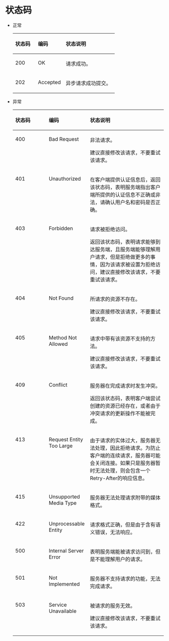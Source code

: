 # 状态码<a name="dds_status_code"></a>

-   正常

    <a name="t358d4a5dcdc444a0ae5d5746addad086"></a>
    <table><thead align="left"><tr id="r4e3140482c774794a0a30b7cc42e75a3"><th class="cellrowborder" valign="top" width="22.220000000000002%" id="mcps1.1.4.1.1"><p id="a74045d193fc749d48bc38ef5ec796ec3"><a name="a74045d193fc749d48bc38ef5ec796ec3"></a><a name="a74045d193fc749d48bc38ef5ec796ec3"></a>状态码</p>
    </th>
    <th class="cellrowborder" valign="top" width="27.32%" id="mcps1.1.4.1.2"><p id="p1764103591518"><a name="p1764103591518"></a><a name="p1764103591518"></a>编码</p>
    </th>
    <th class="cellrowborder" valign="top" width="50.46000000000001%" id="mcps1.1.4.1.3"><p id="afc4cb3188b714151b35f41cb46bbd413"><a name="afc4cb3188b714151b35f41cb46bbd413"></a><a name="afc4cb3188b714151b35f41cb46bbd413"></a>状态说明</p>
    </th>
    </tr>
    </thead>
    <tbody><tr id="r83e2bfee354b4f07ac716ec7a50ce6ac"><td class="cellrowborder" valign="top" width="22.220000000000002%" headers="mcps1.1.4.1.1 "><p id="a1f594cf608854e7eb4043ba65b58faa8"><a name="a1f594cf608854e7eb4043ba65b58faa8"></a><a name="a1f594cf608854e7eb4043ba65b58faa8"></a>200</p>
    </td>
    <td class="cellrowborder" valign="top" width="27.32%" headers="mcps1.1.4.1.2 "><p id="p176443517153"><a name="p176443517153"></a><a name="p176443517153"></a>OK</p>
    </td>
    <td class="cellrowborder" valign="top" width="50.46000000000001%" headers="mcps1.1.4.1.3 "><p id="a008f88735a2843bfb7587eb313089c41"><a name="a008f88735a2843bfb7587eb313089c41"></a><a name="a008f88735a2843bfb7587eb313089c41"></a>请求成功。</p>
    </td>
    </tr>
    <tr id="r652bfee643504a68a0fc4a42c525a43d"><td class="cellrowborder" valign="top" width="22.220000000000002%" headers="mcps1.1.4.1.1 "><p id="zh-cn_topic_0032348717_p99677423540"><a name="zh-cn_topic_0032348717_p99677423540"></a><a name="zh-cn_topic_0032348717_p99677423540"></a>202</p>
    </td>
    <td class="cellrowborder" valign="top" width="27.32%" headers="mcps1.1.4.1.2 "><p id="p186493517155"><a name="p186493517155"></a><a name="p186493517155"></a>Accepted</p>
    </td>
    <td class="cellrowborder" valign="top" width="50.46000000000001%" headers="mcps1.1.4.1.3 "><p id="ac94b5793706944caa61c99a1afca14f8"><a name="ac94b5793706944caa61c99a1afca14f8"></a><a name="ac94b5793706944caa61c99a1afca14f8"></a>异步请求成功提交。</p>
    </td>
    </tr>
    </tbody>
    </table>


-   异常

    <a name="te8d4132a26d445d1a0dc4fc4d8f34323"></a>
    <table><thead align="left"><tr id="r722db22d59954973bb58c915861501c7"><th class="cellrowborder" valign="top" width="22.220000000000002%" id="mcps1.1.4.1.1"><p id="p11578174761520"><a name="p11578174761520"></a><a name="p11578174761520"></a>状态码</p>
    </th>
    <th class="cellrowborder" valign="top" width="27.26%" id="mcps1.1.4.1.2"><p id="p7456203014165"><a name="p7456203014165"></a><a name="p7456203014165"></a>编码</p>
    </th>
    <th class="cellrowborder" valign="top" width="50.519999999999996%" id="mcps1.1.4.1.3"><p id="a47fea807dcc443beacccc63977c085b1"><a name="a47fea807dcc443beacccc63977c085b1"></a><a name="a47fea807dcc443beacccc63977c085b1"></a>状态说明</p>
    </th>
    </tr>
    </thead>
    <tbody><tr id="r631b6ae316a64f9b93d66309ca538c87"><td class="cellrowborder" valign="top" width="22.220000000000002%" headers="mcps1.1.4.1.1 "><p id="p857818474153"><a name="p857818474153"></a><a name="p857818474153"></a>400</p>
    </td>
    <td class="cellrowborder" valign="top" width="27.26%" headers="mcps1.1.4.1.2 "><p id="a280c5741cceb481fa6f3bd4b8e34e47d"><a name="a280c5741cceb481fa6f3bd4b8e34e47d"></a><a name="a280c5741cceb481fa6f3bd4b8e34e47d"></a>Bad Request</p>
    </td>
    <td class="cellrowborder" valign="top" width="50.519999999999996%" headers="mcps1.1.4.1.3 "><p id="p5885148144619"><a name="p5885148144619"></a><a name="p5885148144619"></a>非法请求。</p>
    <p id="p201621734453"><a name="p201621734453"></a><a name="p201621734453"></a>建议直接修改该请求，不要重试该请求。</p>
    </td>
    </tr>
    <tr id="r85f42209f3504073a09df632b14f61b1"><td class="cellrowborder" valign="top" width="22.220000000000002%" headers="mcps1.1.4.1.1 "><p id="p6578114781515"><a name="p6578114781515"></a><a name="p6578114781515"></a>401</p>
    </td>
    <td class="cellrowborder" valign="top" width="27.26%" headers="mcps1.1.4.1.2 "><p id="af9ca2e93df5e48168b6613a39ac968ac"><a name="af9ca2e93df5e48168b6613a39ac968ac"></a><a name="af9ca2e93df5e48168b6613a39ac968ac"></a>Unauthorized</p>
    </td>
    <td class="cellrowborder" valign="top" width="50.519999999999996%" headers="mcps1.1.4.1.3 "><p id="p335512019438"><a name="p335512019438"></a><a name="p335512019438"></a>在客户端提供认证信息后，返回该状态码，表明服务端指出客户端所提供的认证信息不正确或非法，请确认用户名和密码是否正确。</p>
    </td>
    </tr>
    <tr id="r77729da17136497a998d69788b890fda"><td class="cellrowborder" valign="top" width="22.220000000000002%" headers="mcps1.1.4.1.1 "><p id="p125781147151514"><a name="p125781147151514"></a><a name="p125781147151514"></a>403</p>
    </td>
    <td class="cellrowborder" valign="top" width="27.26%" headers="mcps1.1.4.1.2 "><p id="a756815e4b1dc4d6586588410144cd746"><a name="a756815e4b1dc4d6586588410144cd746"></a><a name="a756815e4b1dc4d6586588410144cd746"></a>Forbidden</p>
    </td>
    <td class="cellrowborder" valign="top" width="50.519999999999996%" headers="mcps1.1.4.1.3 "><p id="a782814a9a659431da4f69605507a89ef"><a name="a782814a9a659431da4f69605507a89ef"></a><a name="a782814a9a659431da4f69605507a89ef"></a>请求被拒绝访问。</p>
    <p id="p9146122124612"><a name="p9146122124612"></a><a name="p9146122124612"></a>返回该状态码，表明请求能够到达服务端，且服务端能够理解用户请求，但是拒绝做更多的事情，因为该请求被设置为拒绝访问，建议直接修改该请求，不要重试该请求。</p>
    </td>
    </tr>
    <tr id="r8f8ab1aea00745d9ac258eb910ed1d40"><td class="cellrowborder" valign="top" width="22.220000000000002%" headers="mcps1.1.4.1.1 "><p id="p25789471158"><a name="p25789471158"></a><a name="p25789471158"></a>404</p>
    </td>
    <td class="cellrowborder" valign="top" width="27.26%" headers="mcps1.1.4.1.2 "><p id="aaba62536a2434b2ea06b00edc909ac4d"><a name="aaba62536a2434b2ea06b00edc909ac4d"></a><a name="aaba62536a2434b2ea06b00edc909ac4d"></a>Not Found</p>
    </td>
    <td class="cellrowborder" valign="top" width="50.519999999999996%" headers="mcps1.1.4.1.3 "><p id="p85021217470"><a name="p85021217470"></a><a name="p85021217470"></a>所请求的资源不存在。</p>
    <p id="p55091218477"><a name="p55091218477"></a><a name="p55091218477"></a>建议直接修改该请求，不要重试该请求。</p>
    </td>
    </tr>
    <tr id="r8dc5af7dd7e249198a03652545ef0d5a"><td class="cellrowborder" valign="top" width="22.220000000000002%" headers="mcps1.1.4.1.1 "><p id="p95781247171513"><a name="p95781247171513"></a><a name="p95781247171513"></a>405</p>
    </td>
    <td class="cellrowborder" valign="top" width="27.26%" headers="mcps1.1.4.1.2 "><p id="a3b1351d5e2e94f3bafa595b05c1b6832"><a name="a3b1351d5e2e94f3bafa595b05c1b6832"></a><a name="a3b1351d5e2e94f3bafa595b05c1b6832"></a>Method Not Allowed</p>
    </td>
    <td class="cellrowborder" valign="top" width="50.519999999999996%" headers="mcps1.1.4.1.3 "><p id="p4895123713477"><a name="p4895123713477"></a><a name="p4895123713477"></a>请求中带有该资源不支持的方法。</p>
    <p id="p1389519372474"><a name="p1389519372474"></a><a name="p1389519372474"></a>建议直接修改该请求，不要重试该请求。</p>
    </td>
    </tr>
    <tr id="r130f3e8eca0343d2a9c8500b9958d880"><td class="cellrowborder" valign="top" width="22.220000000000002%" headers="mcps1.1.4.1.1 "><p id="p9578184711159"><a name="p9578184711159"></a><a name="p9578184711159"></a>409</p>
    </td>
    <td class="cellrowborder" valign="top" width="27.26%" headers="mcps1.1.4.1.2 "><p id="a1d2746b543384b629e11a27e7cd176c0"><a name="a1d2746b543384b629e11a27e7cd176c0"></a><a name="a1d2746b543384b629e11a27e7cd176c0"></a>Conflict</p>
    </td>
    <td class="cellrowborder" valign="top" width="50.519999999999996%" headers="mcps1.1.4.1.3 "><p id="p186006716488"><a name="p186006716488"></a><a name="p186006716488"></a>服务器在完成请求时发生冲突。</p>
    <p id="p360015764812"><a name="p360015764812"></a><a name="p360015764812"></a>返回该状态码，表明客户端尝试创建的资源已经存在，或者由于冲突请求的更新操作不能被完成。</p>
    </td>
    </tr>
    <tr id="r7c8941566af940c0b426ef42e4b700d1"><td class="cellrowborder" valign="top" width="22.220000000000002%" headers="mcps1.1.4.1.1 "><p id="p7578247161513"><a name="p7578247161513"></a><a name="p7578247161513"></a>413</p>
    </td>
    <td class="cellrowborder" valign="top" width="27.26%" headers="mcps1.1.4.1.2 "><p id="a11a3fe721bd84e77a50691954368b3fb"><a name="a11a3fe721bd84e77a50691954368b3fb"></a><a name="a11a3fe721bd84e77a50691954368b3fb"></a>Request Entity Too Large</p>
    </td>
    <td class="cellrowborder" valign="top" width="50.519999999999996%" headers="mcps1.1.4.1.3 "><p id="p17718130114820"><a name="p17718130114820"></a><a name="p17718130114820"></a>由于请求的实体过大，服务器无法处理，因此拒绝请求。为防止客户端的连续请求，服务器可能会关闭连接。如果只是服务器暂时无法处理，则会包含一个Retry-After的响应信息。</p>
    </td>
    </tr>
    <tr id="r7fccf68eac3448f2bbc463f4f43b78f0"><td class="cellrowborder" valign="top" width="22.220000000000002%" headers="mcps1.1.4.1.1 "><p id="p7578147171520"><a name="p7578147171520"></a><a name="p7578147171520"></a>415</p>
    </td>
    <td class="cellrowborder" valign="top" width="27.26%" headers="mcps1.1.4.1.2 "><p id="a877d6cff7d9c42ca94e4425554063b98"><a name="a877d6cff7d9c42ca94e4425554063b98"></a><a name="a877d6cff7d9c42ca94e4425554063b98"></a>Unsupported Media Type</p>
    </td>
    <td class="cellrowborder" valign="top" width="50.519999999999996%" headers="mcps1.1.4.1.3 "><p id="p3767158144812"><a name="p3767158144812"></a><a name="p3767158144812"></a>服务器无法处理请求附带的媒体格式。</p>
    </td>
    </tr>
    <tr id="row6694549511136"><td class="cellrowborder" valign="top" width="22.220000000000002%" headers="mcps1.1.4.1.1 "><p id="p0578144713150"><a name="p0578144713150"></a><a name="p0578144713150"></a>422</p>
    </td>
    <td class="cellrowborder" valign="top" width="27.26%" headers="mcps1.1.4.1.2 "><p id="p5387605111136"><a name="p5387605111136"></a><a name="p5387605111136"></a>Unprocessable Entity</p>
    </td>
    <td class="cellrowborder" valign="top" width="50.519999999999996%" headers="mcps1.1.4.1.3 "><p id="p4570013174910"><a name="p4570013174910"></a><a name="p4570013174910"></a>请求格式正确，但是由于含有语义错误，无法响应。</p>
    </td>
    </tr>
    <tr id="rea23c65235c744b783072fcbb4a2f3d9"><td class="cellrowborder" valign="top" width="22.220000000000002%" headers="mcps1.1.4.1.1 "><p id="p18578144719159"><a name="p18578144719159"></a><a name="p18578144719159"></a>500</p>
    </td>
    <td class="cellrowborder" valign="top" width="27.26%" headers="mcps1.1.4.1.2 "><p id="a170d319667ab4403810b3434132fef67"><a name="a170d319667ab4403810b3434132fef67"></a><a name="a170d319667ab4403810b3434132fef67"></a>Internal Server Error</p>
    </td>
    <td class="cellrowborder" valign="top" width="50.519999999999996%" headers="mcps1.1.4.1.3 "><p id="p8735102764912"><a name="p8735102764912"></a><a name="p8735102764912"></a>表明服务端能被请求访问到，但是不能理解用户的请求。</p>
    </td>
    </tr>
    <tr id="r6beeecbe12374b0eb072632ef66c02d6"><td class="cellrowborder" valign="top" width="22.220000000000002%" headers="mcps1.1.4.1.1 "><p id="p1157954717151"><a name="p1157954717151"></a><a name="p1157954717151"></a>501</p>
    </td>
    <td class="cellrowborder" valign="top" width="27.26%" headers="mcps1.1.4.1.2 "><p id="a320245dd5f24452b9b073656c5625cfe"><a name="a320245dd5f24452b9b073656c5625cfe"></a><a name="a320245dd5f24452b9b073656c5625cfe"></a>Not Implemented</p>
    </td>
    <td class="cellrowborder" valign="top" width="50.519999999999996%" headers="mcps1.1.4.1.3 "><p id="a06359b10519c4fc4807b4b325ba1682d"><a name="a06359b10519c4fc4807b4b325ba1682d"></a><a name="a06359b10519c4fc4807b4b325ba1682d"></a>服务器不支持请求的功能，无法完成请求。</p>
    </td>
    </tr>
    <tr id="r417724dfce2846ba96672c3bfee93331"><td class="cellrowborder" valign="top" width="22.220000000000002%" headers="mcps1.1.4.1.1 "><p id="p75791847191520"><a name="p75791847191520"></a><a name="p75791847191520"></a>503</p>
    </td>
    <td class="cellrowborder" valign="top" width="27.26%" headers="mcps1.1.4.1.2 "><p id="a0822631faf55440dbbe97df43acb20c1"><a name="a0822631faf55440dbbe97df43acb20c1"></a><a name="a0822631faf55440dbbe97df43acb20c1"></a>Service Unavailable</p>
    </td>
    <td class="cellrowborder" valign="top" width="50.519999999999996%" headers="mcps1.1.4.1.3 "><p id="p10282959124918"><a name="p10282959124918"></a><a name="p10282959124918"></a>被请求的服务无效。</p>
    <p id="p1628216598494"><a name="p1628216598494"></a><a name="p1628216598494"></a>建议直接修改该请求，不要重试该请求。</p>
    </td>
    </tr>
    </tbody>
    </table>


